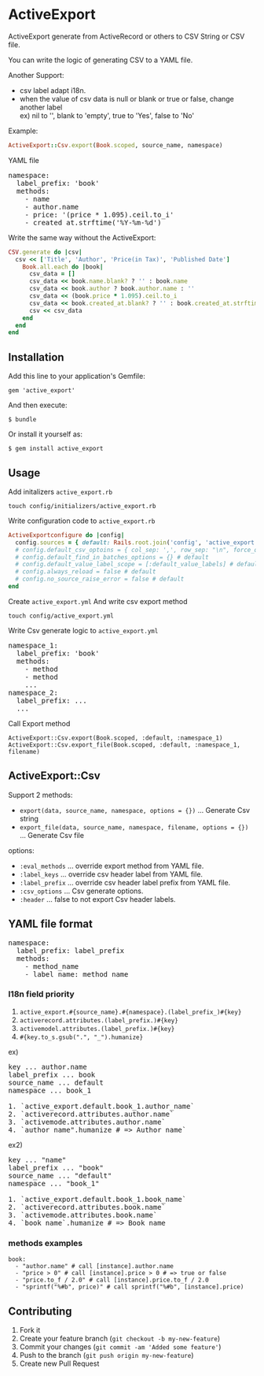 # ActiveExport

ActiveExport generate from ActiveRecord or others to CSV String or CSV file.

You can write the logic of generating CSV to a YAML file.

Another Support:

  * csv label adapt i18n.
  * when the value of csv data is null or blank or true or false, change another label<br>
  ex) nil to '', blank to 'empty', true to 'Yes', false to 'No'<br>

Example:

````ruby
ActiveExport::Csv.export(Book.scoped, source_name, namespace)
````

YAML file
<pre>
namespace:
  label_prefix: 'book'
  methods:
    - name
    - author.name
    - price: '(price * 1.095).ceil.to_i'
    - created_at.strftime('%Y-%m-%d')
</pre>

Write the same way without the ActiveExport:

````ruby
CSV.generate do |csv|
  csv << ['Title', 'Author', 'Price(in Tax)', 'Published Date']
    Book.all.each do |book|
      csv_data = []
      csv_data << book.name.blank? ? '' : book.name
      csv_data << book.author ? book.author.name : ''
      csv_data << (book.price * 1.095).ceil.to_i
      csv_data << book.created_at.blank? ? '' : book.created_at.strftime('%Y-%m-%d')
      csv << csv_data
    end
  end
end
````

## Installation

Add this line to your application's Gemfile:

    gem 'active_export'

And then execute:

    $ bundle

Or install it yourself as:

    $ gem install active_export

## Usage

Add initalizers `active_export.rb`

    touch config/initializers/active_export.rb

Write configuration code to `active_export.rb`

````ruby
ActiveExportconfigure do |config|
  config.sources = { default: Rails.root.join('config', 'active_export.yml') }
  # config.default_csv_optoins = { col_sep: ',', row_sep: "\n", force_quotes: true }
  # config.default_find_in_batches_options = {} # default
  # config.default_value_label_scope = [:default_value_labels] # default
  # config.always_reload = false # default
  # config.no_source_raise_error = false # default
end
````

Create `active_export.yml` And write csv export method

    touch config/active_export.yml

Write Csv generate logic to `active_export.yml`

<pre>
namespace_1:
  label_prefix: 'book'
  methods:
    - method
    - method
    ...
namespace_2:
  label_prefix: ...
  ...
</pre>

Call Export method

    ActiveExport::Csv.export(Book.scoped, :default, :namespace_1)
    ActiveExport::Csv.export_file(Book.scoped, :default, :namespace_1, filename)

## ActiveExport::Csv

Support 2 methods:

  * `export(data, source_name, namespace, options = {})` ... Generate Csv string
  * `export_file(data, source_name, namespace, filename, options = {})` ... Generate Csv file

options:

  * `:eval_methods` ... override export method from YAML file.
  * `:label_keys` ... override csv header label from YAML file.
  * `:label_prefix` ... override csv header label prefix from YAML file.
  * `:csv_options` ... Csv generate options.
  * `:header` ... false to not export Csv header labels.

## YAML file format

<pre>
namespace:
  label_prefix: label_prefix
  methods:
    - method_name
    - label_name: method_name
</pre>

### I18n field priority

1. `active_export.#{source_name}.#{namespace}.(label_prefix_)#{key}`
2. `activerecord.attributes.(label_prefix.)#{key}`
3. `activemodel.attributes.(label_prefix.)#{key}`
4. `#{key.to_s.gsub(".", "_").humanize}`

ex)
<pre>
key ... author.name
label_prefix ... book
source_name ... default
namespace ... book_1

1. `active_export.default.book_1.author_name`
2. `activerecord.attributes.author.name`
3. `activemode.attributes.author.name`
4. `author_name".humanize # => Author name`
</pre>

ex2)
<pre>
key ... "name"
label_prefix ... "book"
source_name ... "default"
namespace ... "book_1"

1. `active_export.default.book_1.book_name`
2. `activerecord.attributes.book.name`
3. `activemode.attributes.book.name`
4. `book_name`.humanize # => Book name
</pre>


### methods examples

```
book:
  - "author.name" # call [instance].author.name
  - "price > 0" # call [instance].price > 0 # => true or false
  - "price.to_f / 2.0" # call [instance].price.to_f / 2.0
  - "sprintf("%#b", price)" # call sprintf("%#b", [instance].price)
```

## Contributing

1. Fork it
2. Create your feature branch (`git checkout -b my-new-feature`)
3. Commit your changes (`git commit -am 'Added some feature'`)
4. Push to the branch (`git push origin my-new-feature`)
5. Create new Pull Request
